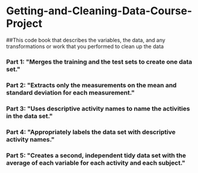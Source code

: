 Getting-and-Cleaning-Data-Course-Project
========================================


##This code book that describes the variables, the data, and any transformations or work that you performed to clean up the data

### Part 1: "Merges the training and the test sets to create one data set."
### Part 2: "Extracts only the measurements on the mean and standard deviation for each measurement."
### Part 3: "Uses descriptive activity names to name the activities in the data set."
### Part 4: "Appropriately labels the data set with descriptive activity names."
### Part 5: "Creates a second, independent tidy data set with the average of each variable for each activity and each subject."
